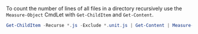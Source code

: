To count the number of lines of all files in a directory recursively use the `Measure-Object` CmdLet
with `Get-ChildItem` and `Get-Content`.

```powershell
Get-ChildItem -Recurse *.js -Exclude *.unit.js | Get-Content | Measure-Object -Line | %{$_.Lines}
```
